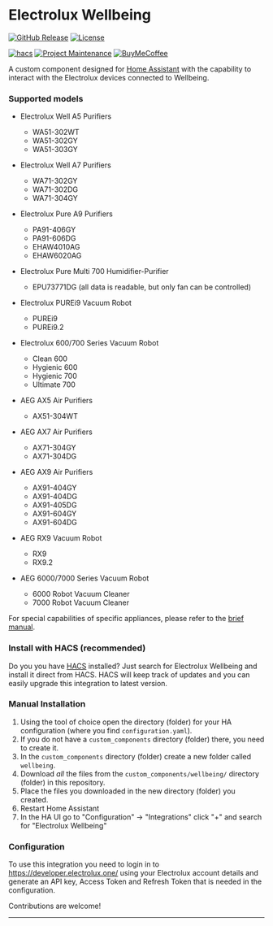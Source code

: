 # Electrolux Wellbeing

[![GitHub Release][releases-shield]][releases]
[![License][license-shield]](LICENSE)

[![hacs][hacsbadge]][hacs]
[![Project Maintenance][maintenance-shield]][user_profile]
[![BuyMeCoffee][buymecoffeebadge]][buymecoffee]

A custom component designed for [Home Assistant](https://www.home-assistant.io) with the capability to interact with the Electrolux devices connected to Wellbeing.

### Supported models

- Electrolux Well A5 Purifiers
    - WA51-302WT
    - WA51-302GY
    - WA51-303GY

- Electrolux Well A7 Purifiers
    - WA71-302GY
    - WA71-302DG
    - WA71-304GY

- Electrolux Pure A9 Purifiers
    - PA91-406GY
    - PA91-606DG
    - EHAW4010AG
    - EHAW6020AG

- Electrolux Pure Multi 700 Humidifier-Purifier
    - EPU73771DG (all data is readable, but only fan can be controlled)

- Electrolux PUREi9 Vacuum Robot
    - PUREi9
    - PUREi9.2

- Electrolux 600/700 Series Vacuum Robot
    - Clean 600
    - Hygienic 600
    - Hygienic 700
    - Ultimate 700

- AEG AX5 Air Purifiers
    - AX51-304WT

- AEG AX7 Air Purifiers
    - AX71-304GY
    - AX71-304DG

- AEG AX9 Air Purifiers
    - AX91-404GY
    - AX91-404DG
    - AX91-405DG
    - AX91-604GY
    - AX91-604DG

- AEG RX9 Vacuum Robot
    - RX9
    - RX9.2

- AEG 6000/7000 Series Vacuum Robot
    - 6000 Robot Vacuum Cleaner
    - 7000 Robot Vacuum Cleaner

For special capabilities of specific appliances, please refer to the [brief manual](MANUAL.md).

### Install with HACS (recommended)

Do you you have [HACS][hacs] installed? Just search for Electrolux Wellbeing and install it direct from HACS. HACS will keep track of updates and you can easily upgrade this integration to latest version.

### Manual Installation

1. Using the tool of choice open the directory (folder) for your HA configuration (where you find `configuration.yaml`).
2. If you do not have a `custom_components` directory (folder) there, you need to create it.
3. In the `custom_components` directory (folder) create a new folder called `wellbeing`.
4. Download _all_ the files from the `custom_components/wellbeing/` directory (folder) in this repository.
5. Place the files you downloaded in the new directory (folder) you created.
6. Restart Home Assistant
7. In the HA UI go to "Configuration" -> "Integrations" click "+" and search for "Electrolux Wellbeing"

### Configuration
To use this integration you need to login in to https://developer.electrolux.one/ using your Electrolux account details and generate an API key, Access Token and Refresh Token that is needed in the configuration.


Contributions are welcome!

---

[buymecoffee]: https://www.buymeacoffee.com/JohNan
[buymecoffeebadge]: https://img.shields.io/badge/buy%20me%20a%20coffee-donate-yellow.svg?style=for-the-badge
[commits-shield]: https://img.shields.io/github/commit-activity/y/JohNan/homeassistant-wellbeing.svg?style=for-the-badge
[commits]: https://github.com/JohNan/homeassistant-wellbeing/commits/main
[hacs]: https://hacs.xyz
[hacsbadge]: https://img.shields.io/badge/HACS-Default-orange.svg?style=for-the-badge
[license-shield]: https://img.shields.io/github/license/JohNan/homeassistant-wellbeing.svg?style=for-the-badge
[maintenance-shield]: https://img.shields.io/badge/maintainer-%40JohNan-blue.svg?style=for-the-badge
[releases-shield]: https://img.shields.io/github/release/JohNan/homeassistant-wellbeing.svg?style=for-the-badge
[releases]: https://github.com/JohNan/homeassistant-wellbeing/releases
[user_profile]: https://github.com/JohNan
